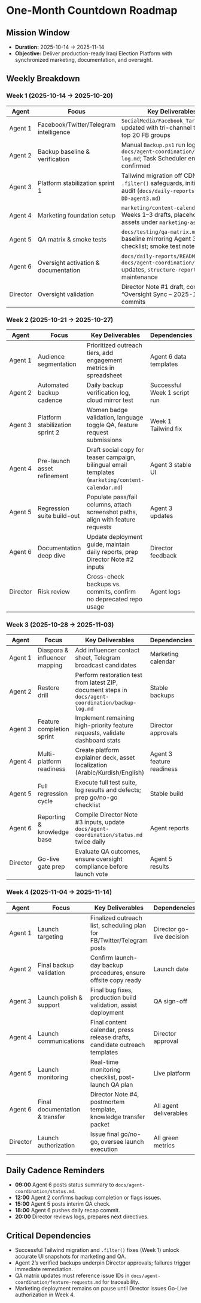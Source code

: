 # One-Month Countdown Roadmap

## Mission Window
- **Duration:** 2025-10-14 → 2025-11-14
- **Objective:** Deliver production-ready Iraqi Election Platform with synchronized marketing, documentation, and oversight.

## Weekly Breakdown

### Week 1 (2025-10-14 → 2025-10-20)
| Agent | Focus | Key Deliverables | Dependencies |
|-------|-------|------------------|--------------|
| Agent 1 | Facebook/Twitter/Telegram intelligence | `SocialMedia/Facebook_Targets.xlsx` updated with tri-channel tabs and top 20 FB groups | None |
| Agent 2 | Backup baseline & verification | Manual `Backup.ps1` run logged in `docs/agent-coordination/backup-log.md`; Task Scheduler entry confirmed | None |
| Agent 3 | Platform stabilization sprint 1 | Tailwind migration off CDN, `.filter()` safeguards, initial UI audit (`docs/daily-reports/YYYY-MM-DD-agent3.md`) | Access to repo |
| Agent 4 | Marketing foundation setup | `marketing/content-calendar.md` Weeks 1–3 drafts, placeholder assets under `marketing-assets/` | Agent 3 screenshots once stable |
| Agent 5 | QA matrix & smoke tests | `docs/testing/qa-matrix.md` baseline mirroring Agent 3 checklist; smoke test notes | Agent 3 audit checklist |
| Agent 6 | Oversight activation & documentation | `docs/daily-reports/README.md`, `docs/agent-coordination/status.md` updates, `structure-report.md` maintenance | Director cadence |
| Director | Oversight validation | Director Note #1 draft, confirm “Oversight Sync – 2025-10-14” commits | Agent confirmations |

### Week 2 (2025-10-21 → 2025-10-27)
| Agent | Focus | Key Deliverables | Dependencies |
|-------|-------|------------------|--------------|
| Agent 1 | Audience segmentation | Prioritized outreach tiers, add engagement metrics in spreadsheet | Agent 6 data templates |
| Agent 2 | Automated backup cadence | Daily backup verification log, cloud mirror test | Successful Week 1 script run |
| Agent 3 | Platform stabilization sprint 2 | Women badge validation, language toggle QA, feature request submissions | Week 1 Tailwind fix |
| Agent 4 | Pre-launch asset refinement | Draft social copy for teaser campaign, bilingual email templates (`marketing/content-calendar.md`) | Agent 3 stable UI |
| Agent 5 | Regression suite build-out | Populate pass/fail columns, attach screenshot paths, align with feature requests | Agent 3 updates |
| Agent 6 | Documentation deep dive | Update deployment guide, maintain daily reports, prep Director Note #2 inputs | Director feedback |
| Director | Risk review | Cross-check backups vs. commits, confirm no deprecated repo usage | Agent logs |

### Week 3 (2025-10-28 → 2025-11-03)
| Agent | Focus | Key Deliverables | Dependencies |
|-------|-------|------------------|--------------|
| Agent 1 | Diaspora & influencer mapping | Add influencer contact sheet, Telegram broadcast candidates | Marketing calendar |
| Agent 2 | Restore drill | Perform restoration test from latest ZIP, document steps in `docs/agent-coordination/backup-log.md` | Stable backups |
| Agent 3 | Feature completion sprint | Implement remaining high-priority feature requests, validate dashboard stats | Director approvals |
| Agent 4 | Multi-platform readiness | Create platform explainer deck, asset localization (Arabic/Kurdish/English) | Agent 3 feature readiness |
| Agent 5 | Full regression cycle | Execute full test suite, log results and defects; prep go/no-go checklist | Stable build |
| Agent 6 | Reporting & knowledge base | Compile Director Note #3 inputs, update `docs/agent-coordination/status.md` twice daily | Agent reports |
| Director | Go-live gate prep | Evaluate QA outcomes, ensure oversight compliance before launch vote | Agent 5 results |

### Week 4 (2025-11-04 → 2025-11-14)
| Agent | Focus | Key Deliverables | Dependencies |
|-------|-------|------------------|--------------|
| Agent 1 | Launch targeting | Finalized outreach list, scheduling plan for FB/Twitter/Telegram posts | Director go-live decision |
| Agent 2 | Final backup validation | Confirm launch-day backup procedures, ensure offsite copy ready | Launch date |
| Agent 3 | Launch polish & support | Final bug fixes, production build validation, assist deployment | QA sign-off |
| Agent 4 | Launch communications | Final content calendar, press release drafts, candidate outreach templates | Director approval |
| Agent 5 | Launch monitoring | Real-time monitoring checklist, post-launch QA plan | Live platform |
| Agent 6 | Final documentation & transfer | Director Note #4, postmortem template, knowledge transfer packet | All agent deliverables |
| Director | Launch authorization | Issue final go/no-go, oversee launch execution | All green metrics |

## Daily Cadence Reminders
- **09:00** Agent 6 posts status summary to `docs/agent-coordination/status.md`.
- **12:00** Agent 2 confirms backup completion or flags issues.
- **15:00** Agent 5 posts interim QA check.
- **18:00** Agent 6 pushes daily recap commit.
- **20:00** Director reviews logs, prepares next directives.

## Critical Dependencies
- Successful Tailwind migration and `.filter()` fixes (Week 1) unlock accurate UI snapshots for marketing and QA.
- Agent 2’s verified backups underpin Director approvals; failures trigger immediate remediation.
- QA matrix updates must reference issue IDs in `docs/agent-coordination/feature-requests.md` for traceability.
- Marketing deployment remains on pause until Director issues Go-Live authorization in Week 4.
